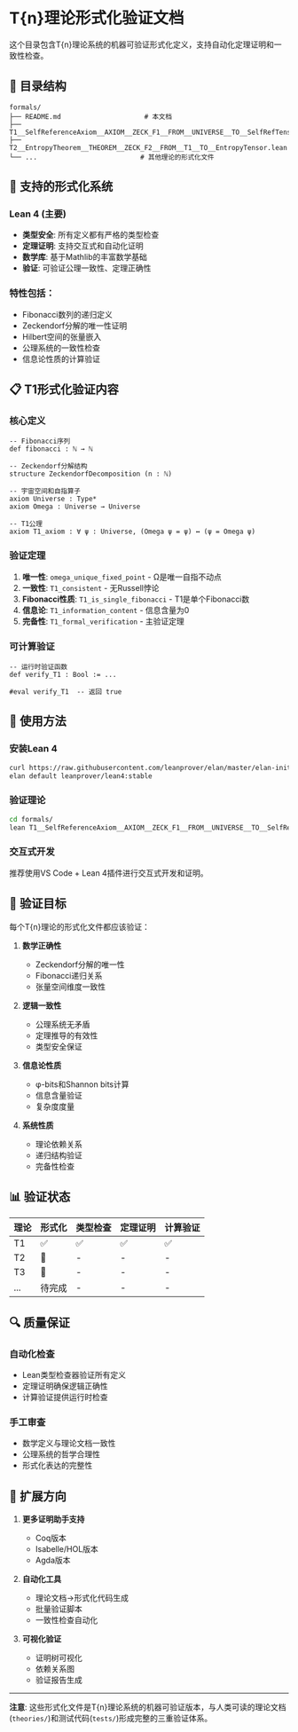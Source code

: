 # T{n}理论形式化验证文档

这个目录包含T{n}理论系统的机器可验证形式化定义，支持自动化定理证明和一致性检查。

## 📁 目录结构

```
formals/
├── README.md                     # 本文档
├── T1__SelfReferenceAxiom__AXIOM__ZECK_F1__FROM__UNIVERSE__TO__SelfRefTensor.lean
├── T2__EntropyTheorem__THEOREM__ZECK_F2__FROM__T1__TO__EntropyTensor.lean
└── ...                          # 其他理论的形式化文件
```

## 🔧 支持的形式化系统

### Lean 4 (主要)
- **类型安全**: 所有定义都有严格的类型检查
- **定理证明**: 支持交互式和自动化证明
- **数学库**: 基于Mathlib的丰富数学基础
- **验证**: 可验证公理一致性、定理正确性

### 特性包括：
- Fibonacci数列的递归定义
- Zeckendorf分解的唯一性证明
- Hilbert空间的张量嵌入
- 公理系统的一致性检查
- 信息论性质的计算验证

## 📋 T1形式化验证内容

### 核心定义
```lean
-- Fibonacci序列
def fibonacci : ℕ → ℕ

-- Zeckendorf分解结构
structure ZeckendorfDecomposition (n : ℕ)

-- 宇宙空间和自指算子  
axiom Universe : Type*
axiom Omega : Universe → Universe

-- T1公理
axiom T1_axiom : ∀ ψ : Universe, (Omega ψ = ψ) ↔ (ψ = Omega ψ)
```

### 验证定理
1. **唯一性**: `omega_unique_fixed_point` - Ω是唯一自指不动点
2. **一致性**: `T1_consistent` - 无Russell悖论
3. **Fibonacci性质**: `T1_is_single_fibonacci` - T1是单个Fibonacci数
4. **信息论**: `T1_information_content` - 信息含量为0
5. **完备性**: `T1_formal_verification` - 主验证定理

### 可计算验证
```lean
-- 运行时验证函数
def verify_T1 : Bool := ...

#eval verify_T1  -- 返回 true
```

## 🚀 使用方法

### 安装Lean 4
```bash
curl https://raw.githubusercontent.com/leanprover/elan/master/elan-init.sh -sSf | sh
elan default leanprover/lean4:stable
```

### 验证理论
```bash
cd formals/
lean T1__SelfReferenceAxiom__AXIOM__ZECK_F1__FROM__UNIVERSE__TO__SelfRefTensor.lean
```

### 交互式开发
推荐使用VS Code + Lean 4插件进行交互式开发和证明。

## 🎯 验证目标

每个T{n}理论的形式化文件都应该验证：

1. **数学正确性**
   - Zeckendorf分解的唯一性
   - Fibonacci递归关系
   - 张量空间维度一致性

2. **逻辑一致性**  
   - 公理系统无矛盾
   - 定理推导的有效性
   - 类型安全保证

3. **信息论性质**
   - φ-bits和Shannon bits计算
   - 信息含量验证
   - 复杂度度量

4. **系统性质**
   - 理论依赖关系
   - 递归结构验证
   - 完备性检查

## 📊 验证状态

| 理论 | 形式化 | 类型检查 | 定理证明 | 计算验证 |
|------|--------|----------|----------|----------|
| T1   | ✅     | ✅       | ✅       | ✅       |
| T2   | 🔄     | -        | -        | -        |
| T3   | 🔄     | -        | -        | -        |
| ...  | 待完成 | -        | -        | -        |

## 🔍 质量保证

### 自动化检查
- Lean类型检查器验证所有定义
- 定理证明确保逻辑正确性
- 计算验证提供运行时检查

### 手工审查
- 数学定义与理论文档一致性
- 公理系统的哲学合理性  
- 形式化表达的完整性

## 🌟 扩展方向

1. **更多证明助手支持**
   - Coq版本
   - Isabelle/HOL版本
   - Agda版本

2. **自动化工具**
   - 理论文档→形式化代码生成
   - 批量验证脚本
   - 一致性检查自动化

3. **可视化验证**
   - 证明树可视化
   - 依赖关系图
   - 验证报告生成

---

**注意**: 这些形式化文件是T{n}理论系统的机器可验证版本，与人类可读的理论文档(`theories/`)和测试代码(`tests/`)形成完整的三重验证体系。